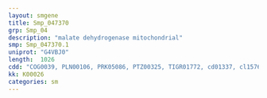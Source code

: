 ```yaml
---
layout: smgene
title: Smp_047370
grp: Smp_04
description: "malate dehydrogenase mitochondrial"
smp: Smp_047370.1
uniprot: "G4VBJ0"
length:  1026
cdd: "COG0039, PLN00106, PRK05086, PTZ00325, TIGR01772, cd01337, cl15765, cl21454, pfam02866"
kk: K00026
categories: sm
---
```

